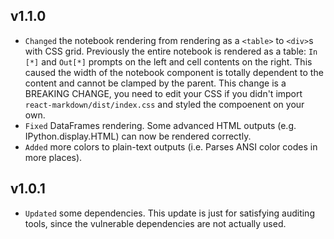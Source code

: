 ## v1.1.0

* `Changed` the notebook rendering from rendering as a `<table>` to `<div>`s with CSS grid. Previously the entire notebook is rendered as a table: `In [*]` and `Out[*]` prompts on the left and cell contents on the right. This caused the width of the notebook component is totally dependent to the content and cannot be clamped by the parent. This change is a BREAKING CHANGE, you need to edit your CSS if you didn't import `react-markdown/dist/index.css` and styled the compoenent on your own.
* `Fixed` DataFrames rendering. Some advanced HTML outputs (e.g. IPython.display.HTML) can now be rendered correctly.
* `Added` more colors to plain-text outputs (i.e. Parses ANSI color codes in more places).

## v1.0.1

* `Updated` some dependencies. This update is just for satisfying auditing tools, since the vulnerable dependencies are not actually used.

